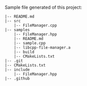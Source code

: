 Sample file generated of this project:

```
|-- README.md
|-- src
    |-- FileManager.cpp
|-- samples
    |-- FileManager.hpp
    |-- README.md
    |-- sample.cpp
    |-- libcpp-file-manager.a
    |-- build
    |-- CMakeLists.txt
|-- .git
|-- CMakeLists.txt
|-- include
    |-- FileManager.hpp
|-- .github
```
